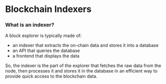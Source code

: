 # Blockchain Indexers

### What is an indexer?

A block explorer is typically made of:

* an indexer that extracts the on-chain data and stores it into a database
* an API that queries the database
* a frontend that displays the data

So, the indexer is the part of the explorer that fetches the raw data from the node, then processes it and stores it in the database in an efficient way to provide quick access to the blockchain data.



